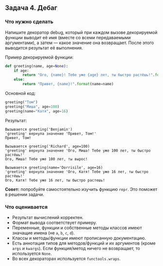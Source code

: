 ## Задача 4. Дебаг
### Что нужно сделать
Напишите декоратор debug, который при каждом вызове декорируемой функции 
выводит её имя (вместе со всеми передаваемыми аргументами), а затем — какое
значение она возвращает. После этого выводится результат её выполнения.

Пример декорируемой функции:
```python
def greeting(name, age=None):
    if age:
        return "Ого, {name}! Тебе уже {age} лет, ты быстро растёшь!".format(name=name, age=age)
    else:
        return "Привет, {name}!".format(name=name)
```

Основной код:
```python
greeting("Том")
greeting("Миша", age=100)
greeting(name="Катя", age=16)
```

Результат:
```
Вызывается greeting('Benjamin')
'greeting' вернула значение 'Привет, Том!'
Привет, Том!

Вызывается greeting('Richard', age=100)
'greeting' вернула значение 'Ого, Миша! Тебе уже 100 лет, ты быстро растёшь!'
Ого, Миша! Тебе уже 100 лет, ты вырос!

Вызывается greeting(name='Dorrisile', age=16)
'greeting' вернула значение 'Ого, Катя! Тебе уже 16 лет, ты быстро растёшь!'
Ого, Катя! Тебе уже 16 лет, ты быстро растешь!
```

**Совет:** попробуйте самостоятельно изучить функцию `repr`. Это поможет в решении задачи.
### Что оценивается
- Результат вычислений корректен.
- Формат вывода соответствует примеру.
- Переменные, функции и собственные методы классов имеют значащие имена (не `a`, `b`, `c`, `d`).
- Классы и методы/функции имеют прописанную документацию.
- Есть аннотация типов для методов/функций и их аргументов (кроме `args` и `kwargs`). Если функция/метод ничего не возвращает, то используется `None`.
- Во всех декораторах используется `functools.wraps`.

